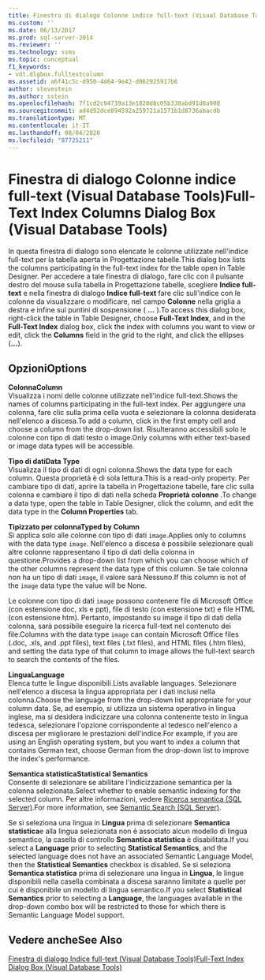 ```yaml
---
title: Finestra di dialogo Colonne indice full-text (Visual Database Tools) | Microsoft Docs
ms.custom: ''
ms.date: 06/13/2017
ms.prod: sql-server-2014
ms.reviewer: ''
ms.technology: ssms
ms.topic: conceptual
f1_keywords:
- vdt.dlgbox.fulltextcolumn
ms.assetid: a6f41c5c-d950-4d64-9e42-d062925917b6
author: stevestein
ms.author: sstein
ms.openlocfilehash: 7f1cd2c94739a13e1820d8c05b338abd91d8a908
ms.sourcegitcommit: ad4d92dce894592a259721a1571b1d8736abacdb
ms.translationtype: MT
ms.contentlocale: it-IT
ms.lasthandoff: 08/04/2020
ms.locfileid: "87725211"
---
```

# <a name="full-text-index-columns-dialog-box-visual-database-tools"></a><span data-ttu-id="08318-102">Finestra di dialogo Colonne indice full-text (Visual Database Tools)</span><span class="sxs-lookup"><span data-stu-id="08318-102">Full-Text Index Columns Dialog Box (Visual Database Tools)</span></span>
  <span data-ttu-id="08318-103">In questa finestra di dialogo sono elencate le colonne utilizzate nell'indice full-text per la tabella aperta in Progettazione tabelle.</span><span class="sxs-lookup"><span data-stu-id="08318-103">This dialog box lists the columns participating in the full-text index for the table open in Table Designer.</span></span> <span data-ttu-id="08318-104">Per accedere a tale finestra di dialogo, fare clic con il pulsante destro del mouse sulla tabella in Progettazione tabelle, scegliere **Indice full-text** e nella finestra di dialogo **Indice full-text** fare clic sull'indice con le colonne da visualizzare o modificare, nel campo **Colonne** nella griglia a destra e infine sui puntini di sospensione ( **...** ).</span><span class="sxs-lookup"><span data-stu-id="08318-104">To access this dialog box, right-click the table in Table Designer, choose **Full-Text Index**, and in the **Full-Text Index** dialog box, click the index with columns you want to view or edit, click the **Columns** field in the grid to the right, and click the ellipses (**...**).</span></span>  
  
## <a name="options"></a><span data-ttu-id="08318-105">Opzioni</span><span class="sxs-lookup"><span data-stu-id="08318-105">Options</span></span>  
 <span data-ttu-id="08318-106">**Colonna**</span><span class="sxs-lookup"><span data-stu-id="08318-106">**Column**</span></span>  
 <span data-ttu-id="08318-107">Visualizza i nomi delle colonne utilizzate nell'indice full-text.</span><span class="sxs-lookup"><span data-stu-id="08318-107">Shows the names of columns participating in the full-text index.</span></span> <span data-ttu-id="08318-108">Per aggiungere una colonna, fare clic sulla prima cella vuota e selezionare la colonna desiderata nell'elenco a discesa.</span><span class="sxs-lookup"><span data-stu-id="08318-108">To add a column, click in the first empty cell and choose a column from the drop-down list.</span></span> <span data-ttu-id="08318-109">Risulteranno accessibili solo le colonne con tipo di dati testo o image.</span><span class="sxs-lookup"><span data-stu-id="08318-109">Only columns with either text-based or image data types will be accessible.</span></span>  
  
 <span data-ttu-id="08318-110">**Tipo di dati**</span><span class="sxs-lookup"><span data-stu-id="08318-110">**Data Type**</span></span>  
 <span data-ttu-id="08318-111">Visualizza il tipo di dati di ogni colonna.</span><span class="sxs-lookup"><span data-stu-id="08318-111">Shows the data type for each column.</span></span> <span data-ttu-id="08318-112">Questa proprietà è di sola lettura.</span><span class="sxs-lookup"><span data-stu-id="08318-112">This is a read-only property.</span></span> <span data-ttu-id="08318-113">Per cambiare tipo di dati, aprire la tabella in Progettazione tabelle, fare clic sulla colonna e cambiare il tipo di dati nella scheda **Proprietà colonne** .</span><span class="sxs-lookup"><span data-stu-id="08318-113">To change a data type, open the table in Table Designer, click the column, and edit the data type in the **Column Properties** tab.</span></span>  
  
 <span data-ttu-id="08318-114">**Tipizzato per colonna**</span><span class="sxs-lookup"><span data-stu-id="08318-114">**Typed by Column**</span></span>  
 <span data-ttu-id="08318-115">Si applica solo alle colonne con tipo di dati `image`.</span><span class="sxs-lookup"><span data-stu-id="08318-115">Applies only to columns with the data type `image`.</span></span> <span data-ttu-id="08318-116">Nell'elenco a discesa è possibile selezionare quali altre colonne rappresentano il tipo di dati della colonna in questione.</span><span class="sxs-lookup"><span data-stu-id="08318-116">Provides a drop-down list from which you can choose which of the other columns represent the data type of this column.</span></span> <span data-ttu-id="08318-117">Se tale colonna non ha un tipo di dati `image`, il valore sarà Nessuno.</span><span class="sxs-lookup"><span data-stu-id="08318-117">If this column is not of the `image` data type the value will be None.</span></span>  
  
 <span data-ttu-id="08318-118">Le colonne con tipo di dati `image` possono contenere file di Microsoft Office (con estensione doc, xls e ppt), file di testo (con estensione txt) e file HTML (con estensione htm). Pertanto, impostando su image il tipo di dati della colonna, sarà possibile eseguire la ricerca full-text nel contenuto dei file.</span><span class="sxs-lookup"><span data-stu-id="08318-118">Columns with the data type `image` can contain Microsoft Office files (.doc, .xls, and .ppt files), text files (.txt files), and HTML files (.htm files), and setting the data type of that column to image allows the full-text search to search the contents of the files.</span></span>  
  
 <span data-ttu-id="08318-119">**Lingua**</span><span class="sxs-lookup"><span data-stu-id="08318-119">**Language**</span></span>  
 <span data-ttu-id="08318-120">Elenca tutte le lingue disponibili.</span><span class="sxs-lookup"><span data-stu-id="08318-120">Lists available languages.</span></span> <span data-ttu-id="08318-121">Selezionare nell'elenco a discesa la lingua appropriata per i dati inclusi nella colonna.</span><span class="sxs-lookup"><span data-stu-id="08318-121">Choose the language from the drop-down list appropriate for your column data.</span></span> <span data-ttu-id="08318-122">Se, ad esempio, si utilizza un sistema operativo in lingua inglese, ma si desidera indicizzare una colonna contenente testo in lingua tedesca, selezionare l'opzione corrispondente al tedesco nell'elenco a discesa per migliorare le prestazioni dell'indice.</span><span class="sxs-lookup"><span data-stu-id="08318-122">For example, if you are using an English operating system, but you want to index a column that contains German text, choose German from the drop-down list to improve the index's performance.</span></span>  
  
 <span data-ttu-id="08318-123">**Semantica statistica**</span><span class="sxs-lookup"><span data-stu-id="08318-123">**Statistical Semantics**</span></span>  
 <span data-ttu-id="08318-124">Consente di selezionare se abilitare l'indicizzazione semantica per la colonna selezionata.</span><span class="sxs-lookup"><span data-stu-id="08318-124">Select whether to enable semantic indexing for the selected column.</span></span> <span data-ttu-id="08318-125">Per altre informazioni, vedere [Ricerca semantica &#40;SQL Server&#41;](../../relational-databases/search/semantic-search-sql-server.md).</span><span class="sxs-lookup"><span data-stu-id="08318-125">For more information, see [Semantic Search &#40;SQL Server&#41;](../../relational-databases/search/semantic-search-sql-server.md).</span></span>  
  
 <span data-ttu-id="08318-126">Se si seleziona una lingua in **Lingua** prima di selezionare **Semantica statistica**e alla lingua selezionata non è associato alcun modello di lingua semantico, la casella di controllo **Semantica statistica** è disabilitata.</span><span class="sxs-lookup"><span data-stu-id="08318-126">If you select a **Language** prior to selecting **Statistical Semantics**, and the selected language does not have an associated Semantic Language Model, then the **Statistical Semantics** checkbox is disabled.</span></span> <span data-ttu-id="08318-127">Se si seleziona **Semantica statistica** prima di selezionare una lingua in **Lingua**, le lingue disponibili nella casella combinata a discesa saranno limitate a quelle per cui è disponibile un modello di lingua semantico.</span><span class="sxs-lookup"><span data-stu-id="08318-127">If you select **Statistical Semantics** prior to selecting a **Language**, the languages available in the drop-down combo box will be restricted to those for which there is Semantic Language Model support.</span></span>  
  
## <a name="see-also"></a><span data-ttu-id="08318-128">Vedere anche</span><span class="sxs-lookup"><span data-stu-id="08318-128">See Also</span></span>  
 [<span data-ttu-id="08318-129">Finestra di dialogo Indice full-text &#40;Visual Database Tools&#41;</span><span class="sxs-lookup"><span data-stu-id="08318-129">Full-Text Index Dialog Box &#40;Visual Database Tools&#41;</span></span>](visual-database-tools.md)  
  
  
